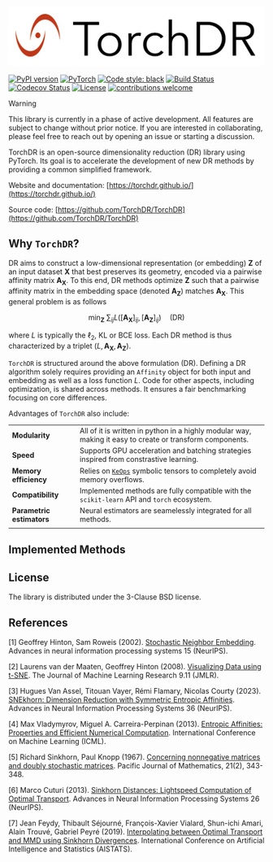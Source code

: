 
<p align="center">
  <img src="docs/source/figures/torchdr_logo.png"  width="600" >
</p>

[![PyPI version](https://badge.fury.io/py/torchdr.svg)](https://badge.fury.io/py/torchdr)
[![PyTorch](https://img.shields.io/badge/PyTorch_1.8+-ee4c2c?logo=pytorch&logoColor=white)](https://pytorch.org/get-started/locally/)
[![Code style: black](https://img.shields.io/badge/code%20style-black-000000.svg)](https://github.com/psf/black)
[![Build Status](https://github.com/torchdr/torchdr/actions/workflows/testing.yml/badge.svg)](https://github.com/torchdr/torchdr/actions)
[![Codecov Status](https://codecov.io/gh/torchdr/torchdr/branch/main/graph/badge.svg)](https://codecov.io/gh/torchdr/torchdr)
[![License](https://img.shields.io/badge/License-BSD_3--Clause-blue.svg)](https://opensource.org/licenses/BSD-3-Clause)
[![contributions welcome](https://img.shields.io/badge/contributions-welcome-brightgreen.svg?style=flat)](https://github.com/dwyl/esta/issues)


> [!WARNING]
> This library is currently in a phase of active development. All features are subject to change without prior notice. If you are interested in collaborating, please feel free to reach out by opening an issue or starting a discussion.

TorchDR is an open-source dimensionality reduction (DR) library using PyTorch. Its goal is to accelerate the development of new DR methods by providing a common simplified framework.

Website and documentation: [https://torchdr.github.io/](https://torchdr.github.io/)

Source code: [https://github.com/TorchDR/TorchDR](https://github.com/TorchDR/TorchDR)

## Why ``TorchDR``?

DR aims to construct a low-dimensional representation (or embedding) $`\mathbf{Z}`$ of an input dataset $`\mathbf{X}`$ that best preserves its geometry, encoded via a pairwise affinity matrix $`\mathbf{A_X}`$. To this end, DR methods optimize $`\mathbf{Z}`$ such that a pairwise affinity matrix in the embedding space (denoted $`\mathbf{A_Z}`$) matches $`\mathbf{A_X}`$. This general problem is as follows
```math
\min_{\mathbf{Z}} \: \sum_{ij} L( [\mathbf{A_X}]_{ij}, [\mathbf{A_Z}]_{ij}) \quad \text{(DR)}
```
where $`L`$ is typically the $`\ell_2`$, $`\mathrm{KL}`$ or $`\mathrm{BCE}`$ loss.
Each DR method is thus characterized by a triplet $`(L, \mathbf{A_X}, \mathbf{A_Z})`$.

``TorchDR`` is structured around the above formulation $`\text{(DR)}`$.
Defining a DR algorithm solely requires providing an ``Affinity`` object for both input and embedding as well as a loss function $`L`$.
Code for other aspects, including optimization, is shared across methods. It ensures a fair benchmarking focusing on core differences.

Advantages of ``TorchDR`` also include:

|  |  |
| ----- | -------------- |
| **Modularity** | All of it is written in python in a highly modular way, making it easy to create or transform components.|
| **Speed** | Supports GPU acceleration and batching strategies inspired from constrastive learning.|
| **Memory efficiency** | Relies on [``KeOps``](https://www.kernel-operations.io/keops/index.html) symbolic tensors to completely avoid memory overflows. |
| **Compatibility** | Implemented methods are fully compatible with the ``scikit-learn`` API and ``torch`` ecosystem. |
| **Parametric estimators** | Neural estimators are seamelessly integrated for all methods. |
|  |  |


## Implemented Methods

## License

The library is distributed under the 3-Clause BSD license.

## References

[1] Geoffrey Hinton, Sam Roweis (2002). [Stochastic Neighbor Embedding](https://proceedings.neurips.cc/paper_files/paper/2002/file/6150ccc6069bea6b5716254057a194ef-Paper.pdf). Advances in neural information processing systems 15 (NeurIPS).

[2] Laurens van der Maaten, Geoffrey Hinton (2008). [Visualizing Data using t-SNE](https://www.jmlr.org/papers/volume9/vandermaaten08a/vandermaaten08a.pdf?fbcl). The Journal of Machine Learning Research 9.11 (JMLR).

[3] Hugues Van Assel, Titouan Vayer, Rémi Flamary, Nicolas Courty (2023). [SNEkhorn: Dimension Reduction with Symmetric Entropic Affinities](https://proceedings.neurips.cc/paper_files/paper/2023/file/8b54ecd9823fff6d37e61ece8f87e534-Paper-Conference.pdf). Advances in Neural Information Processing Systems 36 (NeurIPS).

[4] Max Vladymyrov, Miguel A. Carreira-Perpinan (2013). [Entropic Affinities: Properties and Efficient Numerical Computation](https://proceedings.mlr.press/v28/vladymyrov13.pdf). International Conference on Machine Learning (ICML).

[5] Richard Sinkhorn, Paul Knopp (1967). [Concerning nonnegative matrices and doubly stochastic matrices](https://msp.org/pjm/1967/21-2/pjm-v21-n2-p14-p.pdf). Pacific Journal of Mathematics, 21(2), 343-348.

[6] Marco Cuturi (2013). [Sinkhorn Distances: Lightspeed Computation of Optimal Transport](https://proceedings.neurips.cc/paper/2013/file/af21d0c97db2e27e13572cbf59eb343d-Paper.pdf). Advances in Neural Information Processing Systems 26 (NeurIPS).

[7] Jean Feydy, Thibault Séjourné, François-Xavier Vialard, Shun-ichi Amari, Alain Trouvé, Gabriel Peyré (2019). [Interpolating between Optimal Transport and MMD using Sinkhorn Divergences](https://proceedings.mlr.press/v89/feydy19a/feydy19a.pdf). International Conference on Artificial Intelligence and Statistics (AISTATS).


<!-- [] Yao Lu, Jukka Corander, Zhirong Yang. ["Doubly Stochastic Neighbor Embedding on Spheres."](https://www.sciencedirect.com/science/article/pii/S0167865518305099) Pattern Recognition Letters 128 (2019): 100-106.

[] Stephen Zhang, Gilles Mordant, Tetsuya Matsumoto, Geoffrey Schiebinger. ["Manifold Learning with Sparse Regularised Optimal Transport."](https://arxiv.org/abs/2307.09816) arXiv preprint (2023). -->
